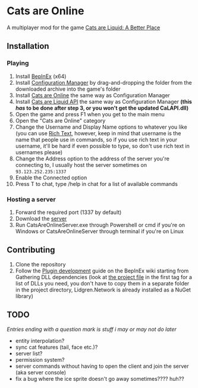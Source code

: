 # Cats are Online
A multiplayer mod for the game [Cats are Liquid: A Better Place](https://store.steampowered.com/app/1188080)

## Installation
### Playing
1. Install [BepInEx](https://bepinex.github.io/bepinex_docs/master/articles/user_guide/installation) (x64)
2. Install [Configuration Manager](https://github.com/BepInEx/BepInEx.ConfigurationManager/releases/latest)
by drag-and-dropping the folder from the downloaded archive into the game's folder
3. Install [Cats are Online](https://github.com/cgytrus/CatsAreOnline/releases) the same way as Configuration Manager
4. Install [Cats are Liquid API](https://github.com/cgytrus/CatsAreOnline/releases) the same way as Configuration Manager **(this *has* to be done after step 3, or you won't get the updated CaLAPI.dll)**
5. Open the game and press F1 when you get to the main menu
6. Open the "Cats are Online" category
7. Change the Username and Display Name options to whatever you like (you can use [Rich Text](https://docs.unity3d.com/Packages/com.unity.ugui@1.0/manual/StyledText.html),
   however, keep in mind that username is the name that people use in commands, so if you use rich text in your username,
   it'll be hard if even possible to type, so don't use rich text in usernames please)
8. Change the Address option to the address of the server you're connecting to, I usually host the server sometimes on `93.123.252.235:1337`
9. Enable the Connected option
10. Press T to chat, type /help in chat for a list of available commands

### Hosting a server
1. Forward the required port (1337 by default)
2. Download the [server](https://github.com/cgytrus/CatsAreOnline/releases)
3. Run CatsAreOnlineServer.exe through Powershell or cmd if you're on Windows or CatsAreOnlineServer through terminal if you're on Linux

## Contributing
1. Clone the repository
2. Follow the [Plugin development](https://bepinex.github.io/bepinex_docs/master/articles/dev_guide/plugin_tutorial/1_setup.html)
   guide on the BepInEx wiki starting from Gathering DLL dependencies
   (look at [the project file](./CatsAreOnline/CatsAreOnline.csproj) in the first <ItemGroup> tag for a list of DLLs you need,
   you don't have to copy them in a separate folder in the project directory,
   Lidgren.Network is already installed as a NuGet library)
   
## TODO
*Entries ending with a question mark is stuff i may or may not do later*
- entity interpolation?
- sync cat features (tail, face etc.)?
- server list?
- permission system?
- server commands without having to open the client and join the server (aka server console)
- fix a bug where the ice sprite doesn't go away sometimes???? huh??
